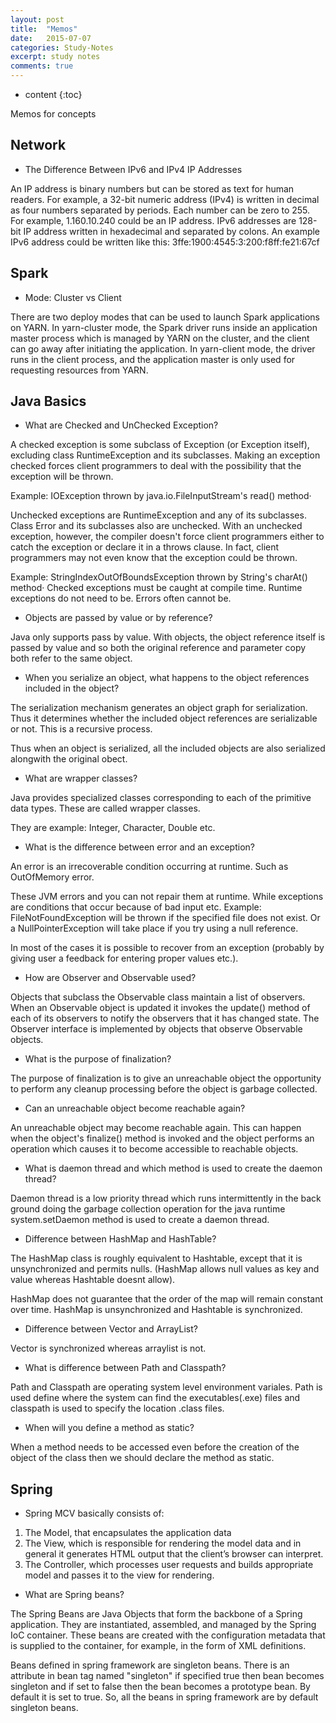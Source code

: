 ```yaml
---
layout: post
title:  "Memos"
date:   2015-07-07
categories: Study-Notes
excerpt: study notes
comments: true
---
```


* content
{:toc}

Memos for concepts

## Network 

* The Difference Between IPv6 and IPv4 IP Addresses

An IP address is binary numbers but can be stored as text for human readers.  For example, a 32-bit numeric address (IPv4) is written in decimal as four numbers separated by periods. Each number can be zero to 255. For example, 1.160.10.240 could be an IP address.
IPv6 addresses are 128-bit IP address written in hexadecimal and separated by colons. An example IPv6 address could be written like this: 3ffe:1900:4545:3:200:f8ff:fe21:67cf


## Spark

* Mode: Cluster vs Client

There are two deploy modes that can be used to launch Spark applications on YARN. In yarn-cluster mode, the Spark driver runs inside an application master process which is managed by YARN on the cluster, and the client can go away after initiating the application. In yarn-client mode, the driver runs in the client process, and the application master is only used for requesting resources from YARN.

## Java Basics

* What are Checked and UnChecked Exception?

A checked exception is some subclass of Exception (or Exception itself), excluding class RuntimeException and its subclasses. Making an exception checked forces client programmers to deal with the possibility that the exception will be thrown.

Example: IOException thrown by java.io.FileInputStream's read() method·

Unchecked exceptions are RuntimeException and any of its subclasses. Class Error and its subclasses also are unchecked. With an unchecked exception, however, the compiler doesn't force client programmers either to catch the exception or declare it in a throws clause. In fact, client programmers may not even know that the exception could be thrown.

Example: StringIndexOutOfBoundsException thrown by String's charAt() method· Checked exceptions must be caught at compile time. Runtime exceptions do not need to be. Errors often cannot be.

* Objects are passed by value or by reference?

Java only supports pass by value. With objects, the object reference itself is passed by value and so both the original reference and parameter copy both refer to the same object.

* When you serialize an object, what happens to the object references included in the object?

The serialization mechanism generates an object graph for serialization. Thus it determines whether the included object references are serializable or not. This is a recursive process.

Thus when an object is serialized, all the included objects are also serialized alongwith the original obect.

* What are wrapper classes?

Java provides specialized classes corresponding to each of the primitive data types. These are called wrapper classes.

They are example: Integer, Character, Double etc.

* What is the difference between error and an exception?

An error is an irrecoverable condition occurring at runtime. Such as OutOfMemory error.

These JVM errors and you can not repair them at runtime. While exceptions are conditions that occur because of bad input etc. Example: FileNotFoundException will be thrown if the specified file does not exist. Or a NullPointerException will take place if you try using a null reference.

In most of the cases it is possible to recover from an exception (probably by giving user a feedback for entering proper values etc.).

* How are Observer and Observable used?

Objects that subclass the Observable class maintain a list of observers. When an Observable object is updated it invokes the update() method of each of its observers to notify the observers that it has changed state. The Observer interface is implemented by objects that observe Observable objects.

* What is the purpose of finalization?

The purpose of finalization is to give an unreachable object the opportunity to perform any cleanup processing before the object is garbage collected.

* Can an unreachable object become reachable again?

An unreachable object may become reachable again. This can happen when the object's finalize() method is invoked and the object performs an operation which causes it to become accessible to reachable objects.

* What is daemon thread and which method is used to create the daemon thread?

Daemon thread is a low priority thread which runs intermittently in the back ground doing the garbage collection operation for the java runtime system.setDaemon method is used to create a daemon thread.

* Difference between HashMap and HashTable?

The HashMap class is roughly equivalent to Hashtable, except that it is unsynchronized and permits nulls. (HashMap allows null values as key and value whereas Hashtable doesnt allow).

HashMap does not guarantee that the order of the map will remain constant over time. HashMap is unsynchronized and Hashtable is synchronized.

* Difference between Vector and ArrayList?

Vector is synchronized whereas arraylist is not.

* What is difference between Path and Classpath?

Path and Classpath are operating system level environment variales. Path is used define where the system can find the executables(.exe) files and classpath is used to specify the location .class files.

* When will you define a method as static?

When a method needs to be accessed even before the creation of the object of the class then we should declare the method as static.

## Spring

* Spring MCV basically consists of:

1. The Model, that encapsulates the application data
2. The View, which is responsible for rendering the model data and in general it generates HTML output that the client’s browser can interpret.
3. The Controller, which processes user requests and builds appropriate model and passes it to the view for rendering.

* What are Spring beans?

The Spring Beans are Java Objects that form the backbone of a Spring application. They are instantiated, assembled, and managed by the Spring IoC container. These beans are created with the configuration metadata that is supplied to the container, for example, in the form of XML <bean/> definitions.

Beans defined in spring framework are singleton beans. There is an attribute in bean tag named "singleton" if specified true then bean becomes singleton and if set to false then the bean becomes a prototype bean. By default it is set to true. So, all the beans in spring framework are by default singleton beans.
